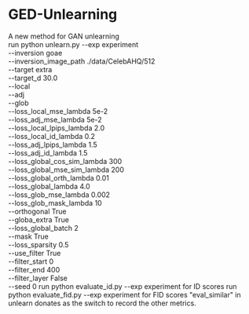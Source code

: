 # GED-Unlearning
A new method for GAN unlearning\
run 
python unlearn.py --exp experiment \
                  --inversion goae \
                  --inversion_image_path ./data/CelebAHQ/512 \
                  --target extra \
                  --target_d 30.0 \
                  --local \
                  --adj \
                  --glob \
                  --loss_local_mse_lambda 5e-2\
                  --loss_adj_mse_lambda 5e-2 \
                  --loss_local_lpips_lambda 2.0 \
                  --loss_local_id_lambda 0.2 \
                  --loss_adj_lpips_lambda 1.5 \
                  --loss_adj_id_lambda 1.5 \
                  --loss_global_cos_sim_lambda 300\
                  --loss_global_mse_sim_lambda 200\
                  --loss_global_orth_lambda 0.01\
                  --loss_global_lambda 4.0\
                  --loss_glob_mse_lambda 0.002 \
                  --loss_glob_mask_lambda 10 \
                  --orthogonal True \
                  --globa_extra True\
                  --loss_global_batch 2\
                  --mask True\
                  --loss_sparsity 0.5\
                  --use_filter True\
                  --filter_start 0\
                  --filter_end 400\
                  --filter_layer False\
                  --seed 0 
  run 
  python evaluate_id.py --exp experiment 
  for ID scores
  run 
  python evaluate_fid.py --exp experiment
  for FID scores
  "eval_similar" in unlearn donates as the switch to record the other metrics.
